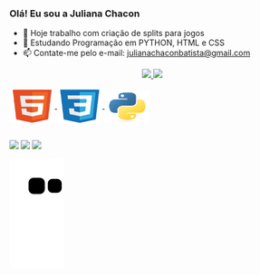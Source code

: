 ### Olá! Eu sou a Juliana Chacon


- 🔭 Hoje trabalho com criação de splits para jogos
- 🌱 Estudando Programação em PYTHON, HTML e CSS
- 📫 Contate-me pelo e-mail: julianachaconbatista@gmail.com


<div align="center">
  <a href="https://github.com/julianachacon">
  <img height="150em" src="https://github-readme-stats.vercel.app/api?username=julianachacon&show_icons=true&theme=aura&include_all_commits=true&count_private=true"/>
  <img height="150em" src="https://github-readme-stats.vercel.app/api/top-langs/?username=julianachacon&layout=compact&langs_count=7&theme=aura"/>
</div>
 
  
<div style="display: inline_block"><br>
  <img align="center" alt="Rafa-HTML" height="60" width="80" src="https://raw.githubusercontent.com/devicons/devicon/master/icons/html5/html5-original.svg">
  <img align="center" alt="Rafa-CSS" height="60" width="80" src="https://raw.githubusercontent.com/devicons/devicon/master/icons/css3/css3-original.svg">
  <img align="center" alt="Rafa-Python" height="60" width="80" src="https://raw.githubusercontent.com/devicons/devicon/master/icons/python/python-original.svg">
</div>  

 ##
  
  <div> 
 <a href="https://www.instagram.com/juliana.chacon/" target="_blank"><img src="https://img.shields.io/badge/-Instagram-%23E4405F?style=for-the-badge&logo=instagram&logoColor=white" target="_blank"></a>
  <a href = "mailto:julianachaconbatista@gmail.com"><img src="https://img.shields.io/badge/-Gmail-%23333?style=for-the-badge&logo=gmail&logoColor=white" target="_blank"></a>
  <a href="https://www.linkedin.com/in/juliana-chacon-44b34213b/" target="_blank"><img src="https://img.shields.io/badge/-LinkedIn-%230077B5?style=for-the-badge&logo=linkedin&logoColor=white" target="_blank"></a> 
 
  ![Snake animation](https://github.com/rafaballerini/rafaballerini/blob/output/github-contribution-grid-snake.svg)
 
</div>
